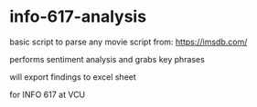 # info-617-analysis

basic script to parse any movie script from: https://imsdb.com/ 

performs sentiment analysis and grabs key phrases

will export findings to excel sheet

for INFO 617 at VCU
